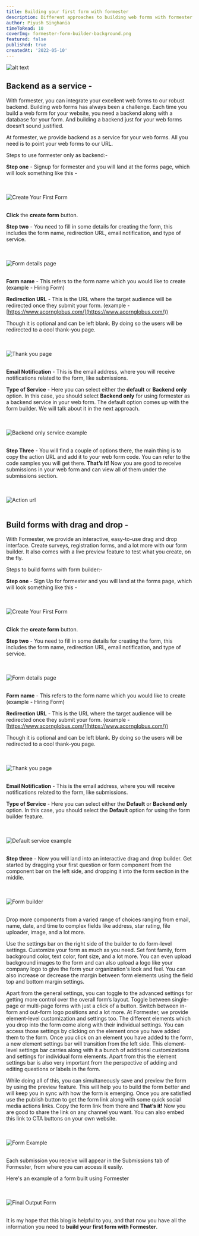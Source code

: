 ```yaml
---
title: Building your first form with formester
description: Different approaches to building web forms with formester
author: Piyush Singhania
timeToRead: 10
coverImg: formester-form-builder-background.png
featured: false
published: true
createdAt: '2022-05-10'
---
```


![alt text](https://formester.com/formester-form-builder-background.png)

## Backend as a service -

With formester, you can integrate your excellent web forms to our robust backend. Building web forms has always been a challenge. Each time you build a web form for your website, you need a backend along with a database for your form. And building a backend just for your web forms doesn’t sound justified.

At formester, we provide backend as a service for your web forms. All you need is to point your web forms to our URL.

Steps to use formester only as backend:-

**Step one** - Signup for formester and you will land at the forms page, which will look something like this -

<br><br>
![Create Your First Form](/blogs/building-your-first-form-with-formester/create-your-first-form.png)
<br><br>

**Click** the **create form** button.

**Step two** - You need to fill in some details for creating the form, this includes the form name, redirection URL, email notification, and type of service.

<br><br>
![Form details page](/blogs/building-your-first-form-with-formester/form-details.png)
<br><br>

**Form name** - This refers to the form name which you would like to create  
(example - Hiring Form)
	
**Redirection URL** - This is the URL where the target audience will be redirected once they submit your form. 
(example - [https://www.acornglobus.com/](https://www.acornglobus.com/))

Though it is optional and can be left blank. By doing so the users will be redirected to a cool thank-you page.

<br><br>
![Thank you page](/blogs/building-your-first-form-with-formester/thank-you.png)
<br><br>

**Email Notification** - This is the email address, where you will receive notifications related to the form, like submissions.

**Type of Service** - Here you can select either the **default** or **Backend only** option. In this case, you should select **Backend only** for using formester as a backend service in your web form. The default option comes up with the form builder. We will talk about it in the next approach.

<br><br>
![Backend only service example](/blogs/building-your-first-form-with-formester/service-one-example.png)
<br><br>

**Step Three** - You will find a couple of options there, the main thing is to copy the action URL and add it to your web form code. You can refer to the code samples you will get there. **That’s it!** Now you are good to receive submissions in your web form and can view all of them under the submissions section.

<br><br>
![Action url](/blogs/building-your-first-form-with-formester/action-url.png)
<br><br>

## Build forms with drag and drop -

With Formester, we provide an interactive, easy-to-use drag and drop interface. Create surveys, registration forms, and a lot more with our form builder. It also comes with a live preview feature to test what you create, on the fly.

Steps to build forms with form builder:-

**Step one** - Sign Up for formester and you will land at the forms page, which will look something like this -

<br><br>
![Create Your First Form](/blogs/building-your-first-form-with-formester/create-your-first-form.png)
<br><br>

**Click** the **create form** button.

**Step two** - You need to fill in some details for creating the form, this includes the form name, redirection URL, email notification, and type of service.

<br><br>
![Form details page](/blogs/building-your-first-form-with-formester/form-details.png)
<br><br>

**Form name** - This refers to the form name which you would like to create  
(example - Hiring Form)
	
**Redirection URL** - This is the URL where the target audience will be redirected once they submit your form. 
(example - [https://www.acornglobus.com/](https://www.acornglobus.com/))

Though it is optional and can be left blank. By doing so the users will be redirected to a cool thank-you page.

<br><br>
![Thank you page](/blogs/building-your-first-form-with-formester/thank-you.png)
<br><br>

**Email Notification** - This is the email address, where you will receive notifications related to the form, like submissions.

**Type of Service** - Here you can select either the **Default** or **Backend only** option. In this case, you should select the **Default** option for using the form builder feature.

<br><br>
![Default service example](/blogs/building-your-first-form-with-formester/service-two-example.png)
<br><br>

**Step three** - Now you will land into an interactive drag and drop builder. Get started by dragging your first question or form component from the component bar on the left side, and dropping it into the form section in the middle.

<br><br>
![Form builder](/blogs/building-your-first-form-with-formester/builder.png)
<br><br>

Drop more components from a varied range of choices ranging from email, name, date, and time to complex fields like address, star rating, file uploader, image, and a lot more.

Use the settings bar on the right side of the builder to do form-level settings. Customize your form as much as you need. Set font family, form background color, text color, font size, and a lot more. 
You can even upload background images to the form and can also upload a logo like your company logo to give the form your organization's look and feel.
You can also increase or decrease the margin between form elements using the field top and bottom margin settings.

Apart from the general settings, you can toggle to the advanced settings for getting more control over the overall form’s layout. Toggle between single-page or multi-page forms with just a click of a button.
Switch between in-form and out-form logo positions and a lot more. 
At Formester, we provide element-level customization and settings too. The different elements which you drop into the form come along with their individual settings. You can access those settings by clicking on the element once you have added them to the form. Once you click on an element you have added to the form, a new element settings bar will transition from the left side. This element-level settings bar carries along with it a bunch of additional customizations and settings for individual form elements. Apart from this the element settings bar is also very important from the perspective of adding and editing questions or labels in the form.

While doing all of this, you can simultaneously save and preview the form by using the preview feature. This will help you to build the form better and will keep you in sync with how the form is emerging. 
Once you are satisfied use the publish button to get the form link along with some quick social media actions links. Copy the form link from there and **That’s it!** Now you are good to share the link on any channel you want. You can also embed this link to CTA buttons on your own website.

<br><br>
![Form Example](/blogs/building-your-first-form-with-formester/form-example.png)
<br><br>

Each submission you receive will appear in the Submissions tab of Formester, from where you can access it easily.

Here's an example of a form built using Formester

<br><br>
![Final Output Form](/blogs/building-your-first-form-with-formester/final-form.png)
<br><br>

It is my hope that this blog is helpful to you, and that now you have all the information you need to **build your first form with Formester**.